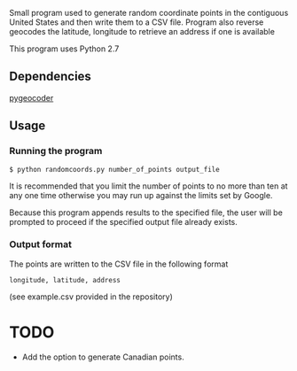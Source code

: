 Small program used to generate random coordinate points in the 
contiguous United States and then write them to a CSV file.
Program also reverse geocodes the latitude, longitude to retrieve an address if one is available

This program uses Python 2.7

Dependencies
------------
[pygeocoder](http://code.xster.net/pygeocoder/wiki/Home)


Usage
-----

### Running the program
`$ python randomcoords.py number_of_points output_file`

It is recommended that you limit the number of points to no more than ten at 
any one time otherwise you may run up against the limits set by Google.

Because this program appends results to the specified file, the user will be 
prompted to proceed if the specified output file already exists.

### Output format
The points are written to the CSV file in the following format

`longitude, latitude, address`

(see example.csv provided in the repository)

TODO
====

* Add the option to generate Canadian points.

